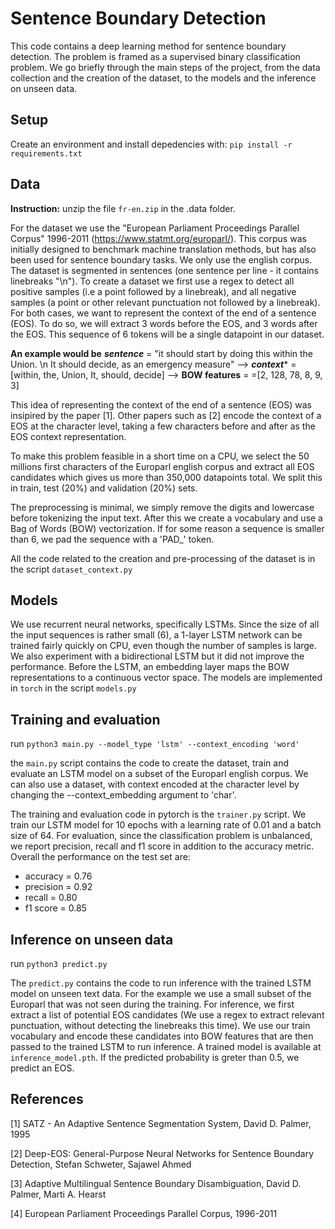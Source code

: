 # Sentence Boundary Detection

This code contains a deep learning method for sentence boundary detection. The problem is framed as a supervised binary classification problem.
We go briefly through the main steps of the project, from the data collection and the creation of the dataset, to the models and the inference on unseen data.

## Setup
Create an environment and install depedencies with:
`pip install -r requirements.txt`

## Data

**Instruction:**  unzip the file `fr-en.zip` in the .data folder.

For the dataset we use the "European Parliament Proceedings Parallel Corpus" 1996-2011 (https://www.statmt.org/europarl/). This corpus was initially designed to benchmark machine translation methods, but has also been used for sentence boundary tasks. We only use the english corpus. The dataset is segmented in sentences (one sentence per line - it contains linebreaks "\n"). To create a dataset we first use a regex to detect all positive samples (i.e a point followed by a linebreak), and all negative samples (a point or other relevant punctuation not followed by a linebreak). For both cases, we want to represent the context of the end of a sentence (EOS). To do so, we will extract 3 words before the EOS, and 3 words after the EOS. This sequence of 6 tokens will be a single datapoint in our dataset.

**An example would be**
***sentence*** = "it should start by doing this within the Union. \n It should decide, as an emergency measure" --> ***context**** = [within, the, Union, It, should, decide] --> **BOW features** = =[2, 128, 78, 8, 9, 3]

This idea of representing the context of the end of a sentence (EOS) was insipired by the paper [1].
Other papers such as [2] encode the context of a EOS at the character level, taking a few characters before and after as the EOS context representation.

To make this problem feasible in a short time on a CPU, we select the 50 millions first characters of the Europarl english corpus and extract all EOS candidates which gives us more than 350,000 datapoints total. We split this in train, test (20%) and validation (20%) sets. 

The preprocessing is minimal, we simply remove the digits and lowercase before tokenizing the input text. After this we create a vocabulary and use a Bag of Words (BOW) vectorization. If for some reason a sequence is smaller than 6, we pad the sequence with a 'PAD_' token.

All the code related to the creation and pre-processing of the dataset is in the script `dataset_context.py`

## Models
We use recurrent neural networks, specifically LSTMs. Since the size of all the input sequences is rather small (6), a 1-layer LSTM network can be trained fairly quickly on CPU, even though the number of samples is large. We also experiment with a bidirectional LSTM but it did not improve the performance. Before the LSTM, an embedding layer maps the BOW representations to a continuous vector space. 
The models are implemented in `torch` in the script `models.py`

## Training and evaluation
run `python3 main.py --model_type 'lstm' --context_encoding 'word'`

the `main.py` script contains the code to create the dataset, train and evaluate an LSTM model on a subset of the Europarl english corpus. We can also use a dataset, with context encoded at the character level by changing the --context_embedding argument to 'char'. 

The training and evaluation code in pytorch is the `trainer.py` script. We train our LSTM model for 10 epochs with a learning rate of 0.01 and a batch size of 64. For evaluation, since the classification problem is unbalanced, we report precision, recall and f1 score in addition to the accuracy metric. Overall the performance on the test set are:

* accuracy = 0.76
* precision = 0.92
* recall = 0.80
* f1 score = 0.85

## Inference on unseen data
run `python3 predict.py`

The `predict.py` contains the code to run inference with the trained LSTM model on unseen text data. For the example we use a small subset of the Europarl that was not seen during the training. For inference, we first extract a list of potential EOS candidates (We use a regex to extract relevant punctuation, without detecting the linebreaks this time). We use our train vocabulary and encode these candidates into BOW features that are then passed to the trained LSTM to run inference. A trained model is available at `inference_model.pth`. If the predicted probability is greter than 0.5, we predict an EOS. 


## References
[1] SATZ - An Adaptive Sentence Segmentation System, David D. Palmer, 1995

[2] Deep-EOS: General-Purpose Neural Networks for Sentence Boundary Detection, Stefan Schweter, Sajawel Ahmed

[3] Adaptive Multilingual Sentence Boundary Disambiguation, David D. Palmer, Marti A. Hearst

[4] European Parliament Proceedings Parallel Corpus, 1996-2011
